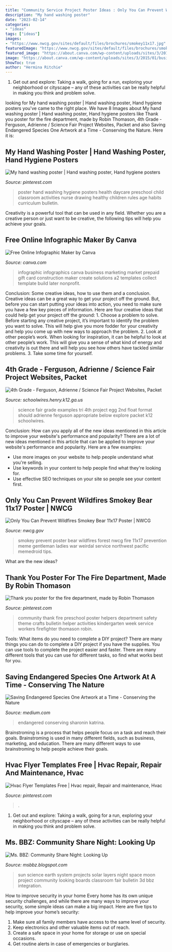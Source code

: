 ```yaml
---
title: "Community Service Project Poster Ideas : Only You Can Prevent Wildfires Smokey Bear 11x17 Poster"
description: "My hand washing poster"
date: "2023-02-14"
categories:
- "ideas"
tags: ["ideas"]
images:
- "https://www.nwcg.gov/sites/default/files/brochures/smokey11x17.jpg"
featuredImage: "https://www.nwcg.gov/sites/default/files/brochures/smokey11x17.jpg"
featured_image: "https://about.canva.com/wp-content/uploads/sites/3/2015/01/business_infographic.png"
image: "https://about.canva.com/wp-content/uploads/sites/3/2015/01/business_infographic.png"
ShowToc: true
author: "Hermina Ritchie"
---
```



1. Get out and explore: Taking a walk, going for a run, exploring your neighborhood or cityscape – any of these activities can be really helpful in making you think and problem solve. 

	

		
looking for My hand washing poster | Hand washing poster, Hand hygiene posters you've came to the right place. We have 8 Images about My hand washing poster | Hand washing poster, Hand hygiene posters like Thank you poster for the fire department, made by Robin Thomason, 4th Grade - Ferguson, Adrienne / Science Fair Project Websites, Packet and also Saving Endangered Species One Artwork at a Time - Conserving the Nature. Here it is:
		
    
## My Hand Washing Poster | Hand Washing Poster, Hand Hygiene Posters

<img loading=lazy src="https://i.pinimg.com/736x/da/39/60/da3960e1e35072814af83a007c30617c--hand-washing-poster-preschool-ideas.jpg" onerror="this.onerror=null;this.src='https://tse4.mm.bing.net/th?id=OIP.4rKxhNmYNzTebDxyGiOGZgHaNK&amp;pid=15.1';" alt="My hand washing poster | Hand washing poster, Hand hygiene posters">

_Source: pinterest.com_

>poster hand washing hygiene posters health daycare preschool child classroom activities nurse drawing healthy children rules age habits curriculum bulletin. 

	

Creativity is a powerful tool that can be used in any field. Whether you are a creative person or just want to be creative, the following tips will help you achieve your goals.

    
## Free Online Infographic Maker By Canva

<img loading=lazy src="https://about.canva.com/wp-content/uploads/sites/3/2015/01/business_infographic.png" onerror="this.onerror=null;this.src='https://tse2.mm.bing.net/th?id=OIP.DoBQ2q83DFzgKHRpF8VF1wHaSh&amp;pid=15.1';" alt="Free Online Infographic Maker by Canva">

_Source: canva.com_

>infographic infographics canva business marketing market prepaid gift card construction maker create solutions a2 templates collect template build later nonprofit. 

	

Conclusion: Some creative ideas, how to use them and a conclusion.
Creative ideas can be a great way to get your project off the ground. But, before you can start putting your ideas into action, you need to make sure you have a few key pieces of information. Here are four creative ideas that could help get your project off the ground: 1. Choose a problem to solve. Before starting any creative project, it’s important to identify the problem you want to solve. This will help give you more fodder for your creativity and help you come up with new ways to approach the problem. 2. Look at other people’s work. When looking for inspiration, it can be helpful to look at other people’s work. This will give you a sense of what kind of energy and creativity is out there and will help you see how others have tackled similar problems. 3. Take some time for yourself.

    
## 4th Grade - Ferguson, Adrienne / Science Fair Project Websites, Packet

<img loading=lazy src="https://schoolwires.henry.k12.ga.us/cms/lib/GA01000549/Centricity/Domain/4448/100_2352.JPG" onerror="this.onerror=null;this.src='https://tse1.mm.bing.net/th?id=OIP.NzfOt6on2HR53Q3NLngykwHaFj&amp;pid=15.1';" alt="4th Grade - Ferguson, Adrienne / Science Fair Project Websites, Packet">

_Source: schoolwires.henry.k12.ga.us_

>science fair grade examples tri 4th project egg 2nd float format should adrienne ferguson appropriate below explore packet k12 schoolwires. 

	

Conclusion: How can you apply all of the new ideas mentioned in this article to improve your website's performance and popularity?
There are a lot of new ideas mentioned in this article that can be applied to improve your website's performance and popularity. Here are a few examples: 
- Use more images on your website to help people understand what you're selling. 
- Use keywords in your content to help people find what they're looking for. 
- Use effective SEO techniques on your site so people see your content first.

    
## Only You Can Prevent Wildfires Smokey Bear 11x17 Poster | NWCG

<img loading=lazy src="https://www.nwcg.gov/sites/default/files/brochures/smokey11x17.jpg" onerror="this.onerror=null;this.src='https://tse2.mm.bing.net/th?id=OIP.XrvucKcPfR3Fp6jfOq6EMgHaEy&amp;pid=15.1';" alt="Only You Can Prevent Wildfires Smokey Bear 11x17 Poster | NWCG">

_Source: nwcg.gov_

>smokey prevent poster bear wildfires forest nwcg fire 11x17 prevention meme gentleman ladies war weirdal service northwest pacific memedroid tips. 

	

What are the new ideas?
 

    
## Thank You Poster For The Fire Department, Made By Robin Thomason

<img loading=lazy src="https://i.pinimg.com/736x/80/d6/17/80d617e05a65d008c3a937060646f567--community-service-community-workers.jpg?b=t" onerror="this.onerror=null;this.src='https://tse2.mm.bing.net/th?id=OIP.v-2vVR6DnuBFgH9NNxoIQAHaJ3&amp;pid=15.1';" alt="Thank you poster for the fire department, made by Robin Thomason">

_Source: pinterest.com_

>community thank fire preschool poster helpers department safety theme crafts bulletin helper activities kindergarten week service workers firefighter thomason robin. 

	

Tools: What items do you need to complete a DIY project?
There are many things you can do to complete a DIY project if you have the supplies. You can use tools to complete the project easier and faster. There are many different tools that you can use for different tasks, so find what works best for you.

    
## Saving Endangered Species One Artwork At A Time - Conserving The Nature

<img loading=lazy src="https://miro.medium.com/max/4080/0*pkg299skb6pLe4Y_" onerror="this.onerror=null;this.src='https://tse1.mm.bing.net/th?id=OIP.jBdmbENET1ct-YXtpQkP-AHaJl&amp;pid=15.1';" alt="Saving Endangered Species One Artwork at a Time - Conserving the Nature">

_Source: medium.com_

>endangered conserving sharonin katrina. 

	

Brainstroming is a process that helps people focus on a task and reach their goals. Brainstroming is used in many different fields, such as business, marketing, and education. There are many different ways to use brainstroming to help people achieve their goals.

    
## Hvac Flyer Templates Free | Hvac Repair, Repair And Maintenance, Hvac

<img loading=lazy src="https://i.pinimg.com/originals/dc/3c/f6/dc3cf6f79d32d5fe965a64ed11ad0624.jpg" onerror="this.onerror=null;this.src='https://tse1.mm.bing.net/th?id=OIP.sgpcDJ_yC6015eDAJdejEgHaKe&amp;pid=15.1';" alt="Hvac Flyer Templates Free | Hvac repair, Repair and maintenance, Hvac">

_Source: pinterest.com_

>. 

	

1. Get out and explore: Taking a walk, going for a run, exploring your neighborhood or cityscape – any of these activities can be really helpful in making you think and problem solve. 

    
## Ms. BBZ: Community Share Night: Looking Up

<img loading=lazy src="http://4.bp.blogspot.com/-7voZkD2UWAE/UTfnoCnT5JI/AAAAAAAAAqY/XBNlf8ghD4c/s1600/the+sun.jpg" onerror="this.onerror=null;this.src='https://tse4.mm.bing.net/th?id=OIP.QO24_4cf6q6bQsFGw0sizwHaJ4&amp;pid=15.1';" alt="Ms. BBZ: Community Share Night: Looking Up">

_Source: msbbz.blogspot.com_

>sun science earth system projects solar layers night space moon project community looking boards classroom fair bulletin 3d bbz integration. 

	

How to improve security in your home
Every home has its own unique security challenges, and while there are many ways to improve your security, some simple ideas can make a big impact. Here are five tips to help improve your home’s security:
1. Make sure all family members have access to the same level of security.
2. Keep electronics and other valuable items out of reach.
3. Create a safe space in your home for storage or use on special occasions.
4. Get routine alerts in case of emergencies or burglaries.

